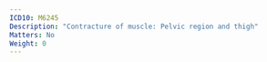 ```yaml
---
ICD10: M6245
Description: "Contracture of muscle: Pelvic region and thigh"
Matters: No
Weight: 0
---
```

